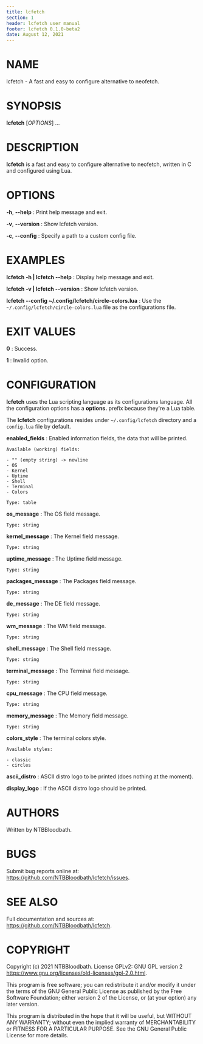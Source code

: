 ```yaml
---
title: lcfetch
section: 1
header: lcfetch user manual
footer: lcfetch 0.1.0-beta2
date: August 12, 2021
---
```


# NAME

lcfetch - A fast and easy to configure alternative to neofetch.

# SYNOPSIS

**lcfetch** [*OPTIONS*] ...

# DESCRIPTION

**lcfetch** is a fast and easy to configure alternative to neofetch, written
in C and configured using Lua.

# OPTIONS

**-h**, **--help**
: Print help message and exit.

**-v**, **--version**
: Show lcfetch version.

**-c**, **--config**
: Specify a path to a custom config file.

# EXAMPLES

**lcfetch -h | lcfetch --help**
: Display help message and exit.

**lcfetch -v | lcfetch --version**
: Show lcfetch version.

**lcfetch --config ~/.config/lcfetch/circle-colors.lua**
: Use the `~/.config/lcfetch/circle-colors.lua` file as the configurations file.

# EXIT VALUES

**0**
: Success.

**1**
: Invalid option.

# CONFIGURATION

**lcfetch** uses the Lua scripting language as its configurations language. All the
configuration options has a **options.** prefix because they're a Lua table.

The **lcfetch** configurations resides under `~/.config/lcfetch` directory and a
`config.lua` file by default.

**enabled_fields**
: Enabled information fields, the data that will be printed.

    Available (working) fields:

    - "" (empty string) -> newline
    - OS
    - Kernel
    - Uptime
    - Shell
    - Terminal
    - Colors

    Type: table

**os_message**
: The OS field message.

    Type: string

**kernel_message**
: The Kernel field message.

    Type: string

**uptime_message**
: The Uptime field message.

    Type: string

**packages_message**
: The Packages field message.

    Type: string

**de_message**
: The DE field message.

    Type: string

**wm_message**
: The WM field message.

    Type: string

**shell_message**
: The Shell field message.

    Type: string

**terminal_message**
: The Terminal field message.

    Type: string

**cpu_message**
: The CPU field message.

    Type: string

**memory_message**
: The Memory field message.

    Type: string

**colors_style**
: The terminal colors style.

    Available styles:

    - classic
    - circles

**ascii_distro**
: ASCII distro logo to be printed (does nothing at the moment).

**display_logo**
: If the ASCII distro logo should be printed.

# AUTHORS

Written by NTBBloodbath.

# BUGS

Submit bug reports online at: <https://github.com/NTBBloodbath/lcfetch/issues>.

# SEE ALSO

Full documentation and sources at: <https://github.com/NTBBloodbath/lcfetch>.

# COPYRIGHT

Copyright (c) 2021 NTBBloodbath. License GPLv2: GNU GPL version 2
<https://www.gnu.org/licenses/old-licenses/gpl-2.0.html>.

This program is free software; you can redistribute it and/or
modify it under the terms of the GNU General Public License
as published by the Free Software Foundation; either version 2
of the License, or (at your option) any later version.

This program is distributed in the hope that it will be useful,
but WITHOUT ANY WARRANTY; without even the implied warranty of
MERCHANTABILITY or FITNESS FOR A PARTICULAR PURPOSE. See the
GNU General Public License for more details.

